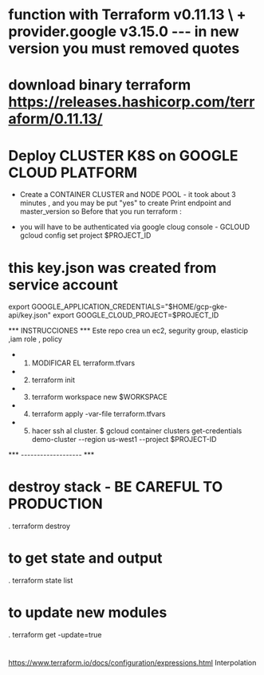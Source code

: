 # function with Terraform v0.11.13 \ + provider.google v3.15.0 --- in new version you must removed quotes
# download binary terraform https://releases.hashicorp.com/terraform/0.11.13/
# Deploy CLUSTER K8S on GOOGLE CLOUD PLATFORM
 - Create a CONTAINER CLUSTER and NODE POOL - it took about 3 minutes , and you may be put "yes" to create
Print endpoint and master_version so 
Before that you run terraform :
* you will have to be authenticated via google cloug console - GCLOUD
 gcloud config set project $PROJECT_ID
# this key.json was created from service account 
 export GOOGLE_APPLICATION_CREDENTIALS="$HOME/gcp-gke-api/key.json"
 export GOOGLE_CLOUD_PROJECT=$PROJECT_ID

*** INSTRUCCIONES ***
Este repo crea un ec2, segurity group, elasticip ,iam role , policy

- 1. MODIFICAR EL terraform.tfvars
- 2. terraform init
- 3. terraform workspace new    $WORKSPACE
- 4. terraform apply -var-file terraform.tfvars
- 5. hacer ssh al cluster.
 $ gcloud container clusters get-credentials demo-cluster --region us-west1 --project $PROJECT-ID
 

*** ------------------- ***

# destroy stack - BE CAREFUL TO PRODUCTION
 . terraform destroy 
#  to get state and output 
. terraform state list
# to update new modules
. terraform get -update=true
# ###########################

https://www.terraform.io/docs/configuration/expressions.html
 Interpolation
